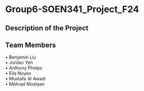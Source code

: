 # Group6-SOEN341_Project_F24
## Description of the Project

## Team Members
• Benjamin Liu <br>
• Jordan Yeh <br>
• Anthony Phelps <br>
• Ella Noyes <br>
• Mustafa Al Awadi <br>
• Mehrad Mostaan <br>
